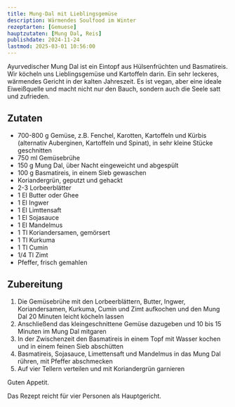 ```yaml
---
title: Mung-Dal mit Lieblingsgemüse
description: Wärmendes Soulfood im Winter
rezeptarten: [Gemuese]
hauptzutaten: [Mung Dal, Reis]
publishdate: 2024-11-24
lastmod: 2025-03-01 10:56:00
---
```


Ayurvedischer Mung Dal ist ein Eintopf aus Hülsenfrüchten und Basmatireis. Wir köcheln uns Lieblingsgemüse und Kartoffeln darin. Ein sehr leckeres, wärmendes Gericht in der kalten Jahreszeit. Es ist vegan, aber eine ideale Eiweißquelle und macht nicht nur den Bauch, sondern auch die Seele satt und zufrieden. 


## Zutaten

- 700-800 g Gemüse, z.B. Fenchel, Karotten, Kartoffeln und Kürbis (alternativ Auberginen, Kartoffeln und Spinat), in sehr kleine Stücke geschnitten
- 750 ml Gemüsebrühe
- 150 g Mung Dal, über Nacht eingeweicht und abgespült
- 100 g Basmatireis, in einem Sieb gewaschen
- Koriandergrün, geputzt und gehackt
- 2-3 Lorbeerblätter
- 1 El Butter oder Ghee
- 1 El Ingwer
- 1 El Limttensaft
- 1 El Sojasauce
- 1 El Mandelmus
- 1 Tl Koriandersamen, gemörsert
- 1 Tl Kurkuma
- 1 Tl Cumin
- 1/4 Tl Zimt
- Pfeffer, frisch gemahlen


## Zubereitung

1. Die Gemüsebrühe mit den Lorbeerblättern, Butter, Ingwer, Koriandersamen, Kurkuma, Cumin und Zimt aufkochen und den Mung Dal 20 Minuten leicht köcheln lassen
2. Anschließend das kleingeschnittene Gemüse dazugeben und 10 bis 15 Minuten im Mung Dal mitgaren
3. In der Zwischenzeit den Basmatireis in einem Topf mit Wasser kochen und in einem feinen Sieb abschütten
4. Basmatireis, Sojasauce, Limettensaft und Mandelmus in das Mung Dal rühren, mit Pfeffer abschmecken
5. Auf vier Tellern verteilen und mit Koriandergrün garnieren


Guten Appetit.

Das Rezept reicht für vier Personen als Hauptgericht.
